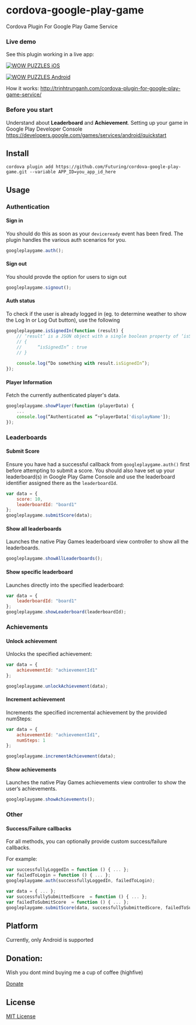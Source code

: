 cordova-google-play-game
========================

Cordova Plugin For Google Play Game Service

### Live demo

See this plugin working in a live app: 

[![WOW PUZZLES iOS](https://developer.apple.com/app-store/marketing/guidelines/images/badge-download-on-the-app-store.svg)](https://itunes.apple.com/vn/app/wow-puzzles/id916475017?mt=8)

[![WOW PUZZLES Android](https://developer.android.com/images/brand/en_app_rgb_wo_45.png)](https://play.google.com/store/apps/details?id=com.a42.xephinhtuoitho)

How it works: http://trinhtrunganh.com/cordova-plugin-for-google-play-game-service/

### Before you start

Understand about **Leaderboard** and **Achievement**. Setting up your game in Google Play Developer Console https://developers.google.com/games/services/android/quickstart

## Install

```
cordova plugin add https://github.com/Futuring/cordova-google-play-game.git --variable APP_ID=you_app_id_here
```

## Usage

### Authentication

#### Sign in
You should do this as soon as your `deviceready` event has been fired. The plugin handles the various auth scenarios for you.

```js
googleplaygame.auth();
```

#### Sign out
You should provde the option for users to sign out

```js
googleplaygame.signout();
```

#### Auth status
To check if the user is already logged in (eg. to determine weather to show the Log In or Log Out button), use the following

```js
googleplaygame.isSignedIn(function (result) {
	// ‘result’ is a JSON object with a single boolean property of ‘isSignedIn’
	// {
	// 		“isSignedIn” : true
	// }
	
	console.log(“Do something with result.isSignedIn”);
});
```

#### Player Information
Fetch the currently authenticated player's data.

```js
googleplaygame.showPlayer(function (playerData) {
	...
	console.log(“Authenticated as ”+playerData['displayName']);
});
```


### Leaderboards

#### Submit Score

Ensure you have had a successful callback from `googleplaygame.auth()` first before attempting to submit a score. You should also have set up your leaderboard(s) in Google Play Game Console and use the leaderboard identifier assigned there as the `leaderboardId`.

```js
var data = {
    score: 10,
    leaderboardId: "board1"
};
googleplaygame.submitScore(data);
```

#### Show all leaderboards

Launches the native Play Games leaderboard view controller to show all the leaderboards.

```js
googleplaygame.showAllLeaderboards();
```

#### Show specific leaderboard

Launches directly into the specified leaderboard:

```js
var data = {
	leaderboardId: "board1"
};
googleplaygame.showLeaderboard(leaderboardId);
```

### Achievements
#### Unlock achievement

Unlocks the specified achievement:

```js
var data = {
	achievementId: "achievementId1"
};

googleplaygame.unlockAchievement(data);
```

#### Increment achievement

Increments the specified incremental achievement by the provided numSteps:

```js
var data = {	
	achievementId: "achievementId1",
	numSteps: 1
};

googleplaygame.incrementAchievement(data);
```

#### Show achievements

Launches the native Play Games achievements view controller to show the user’s achievements.

```js
googleplaygame.showAchievements();
```

### Other

#### Success/Failure callbacks

For all methods, you can optionally provide custom success/failure callbacks.

For example:

```js
var successfullyLoggedIn = function () { ... };
var failedToLogin = function () { ... };
googleplaygame.auth(successfullyLoggedIn, failedToLogin);

var data = { ... };
var successfullySubmittedScore  = function () { ... };
var failedToSubmitScore  = function () { ... };
googleplaygame.submitScore(data, successfullySubmittedScore, failedToSubmitScore);
```

## Platform

Currently, only Android is supported

## Donation:
Wish you dont mind buying me a cup of coffee (highfive)

[Donate](https://www.paypal.com/cgi-bin/webscr?cmd=_s-xclick&hosted_button_id=9W94MLKX99E3J)

## License

[MIT License](http://ilee.mit-license.org)
